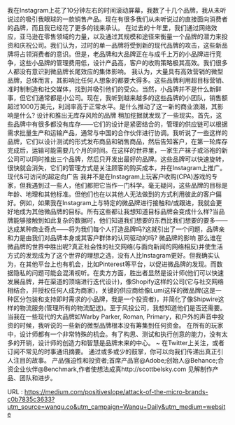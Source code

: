 
我在Instagram上花了10分钟左右的时间滚动屏幕，我数了十几个品牌，我从未听说过的吸引我眼球的一款销售产品。现在有很多我们从未听说过的直接面向消费者的品牌，而且我已经花了更多的钱来承认。
 在过去的十年里，我们通过网络效应，亚马逊在零售领域的力量，以及通过其规模和途径来衡量一个品牌的潜力来投资和庆祝公司。我们认为，过时的单一品牌将受到新的现代品牌的攻击，这些新品牌将占领消费者的意识。但是，老品牌和大品牌正在与成千上万的小品牌进行竞争，这些小品牌的管理费用低，设计产品高，客户的收购策略极其高效。我们很多人都没有意识到微品牌长尾效应的集体影响。 
 我认为，大量具有高效营销的微型品牌，总体而言，其影响比任何人想象的都要大得多。这些品牌利用超目标营销、准时制制造和社交媒体，找到并吸引他们的受众。当然，小品牌并不是什么新鲜事，但它们通常都是小公司。现在，我听到越来越多的这些品牌的小团队，销售额超过1000万美元，利润率高于正常水平。是什么推动了这一新的商业浪潮，其影响是什么?
 设计和推出无库存风险的品牌
 稍加挖掘就发现了一些现实。首先，这些品牌中有很多都没有库存——它们的设计是紧密结合的，管理的供应链可以根据需求批量生产和运输产品，通常与中国的合作伙伴进行协调。我听说了一些这样的品牌，它们以设计测试的形式发布商品和销售商品，然后告知客户，在第一轮库存完成后，运输可能需要几个月的时间。在这样的世界里，一家生产袜子或浴袍的新公司可以同时推出三个品牌，然后只开发出最好的品牌。这些品牌可以快速旋转，很快就会消失，它们的管理方式是关注顾客的购买成本，并在Instagram上推广。
 现代&可访问的超定向广告
 我并不是在Instagram上玩客户收购(CPA)游戏的专家，但我遇到过一些人，他们都把它当作一门科学。毫无疑问，这些品牌的目标是年龄、地理和其他标准。但他们也在以其他人无法做到的方式利用彼此的客户偏好。例如，如果我在Instagram上与特定的微品牌进行接触和/或跟进，我就会更好地成为其他微品牌的目标。所有这些都让我想知道目标品牌会变成什么样?当品牌能够接触到如此复杂的数据时，他们知道我们想要的东西比我们想要的要多——达成某种商业奇点——将为我们每个人打造品牌吗?这就引出了一个问题，品牌亲和力是由我们对品牌本身或其客户群体的认同驱动的吗?
 微品牌的影响 
 那么谁在微品牌的世界中胜出呢?真正社会性的社交网络(与面向新闻的网络相反)并使生活方式的发现成为了这个世界的理想之选，没有人比Instagram更好。但我确实认为，在其他平台上也有机会，比如Pinterest等平台，以促进微品牌的发现。而数据隐私的问题可能会混淆视听。在卖方方面，胜出者显然是设计师(他们可以快速发展品牌，并在渠道的顶端进行迭代设计)，像Shopify这样的公司(它与社交网络相结合，并授权任何人成为商家)，关键的供应商给像Lumi这样的微品牌(这是一种区分包装和支持即时需求的小品牌，我是一个投资者)，并简化了像Shipwire这样的物流服务(管理所有的物流配送)。至于风投公司，我想知道他们是否还需要。当我在一些现代的大品牌如Warby Parker, Roman, Primary，和户外的声音中投资的时候，我听说的一些新的微型品牌根本没有筹集到任何资金。
 在所有的玩家中，设计师都有一个非常特殊的机会。有了构思、测试和执行创意的能力，没有太多的开销，设计师的创造力和智慧是品牌未来的中心。
 ~
 在Twitter上关注，或者订阅不常见的时事通讯摘要。
 通过或多或少的鼓掌，你可以向我们传递出真正引人注目的故事。 
 产品强迫性和投资者;首席产品官@Adobe;创始人@Behance;合资企业伙伴@Benchmark,作者使想法成真http://scottbelsky.com 
 见解制作产品、团队和进步。 
  
   
  URL : https://medium.com/positiveslope/attack-of-the-micro-brands-c0b7835c3633?utm_source=wanqu.co&utm_campaign=Wanqu+Daily&utm_medium=website